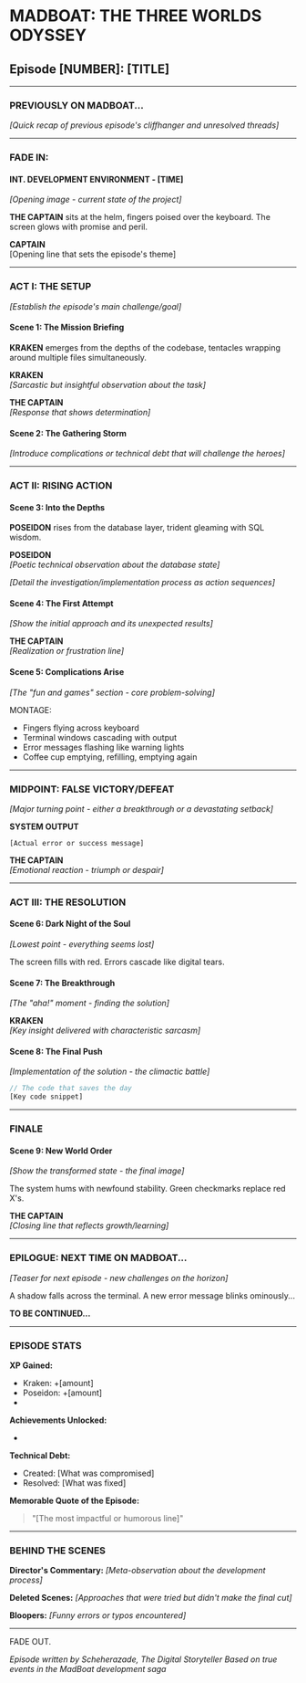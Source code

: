 # MADBOAT: THE THREE WORLDS ODYSSEY
## Episode [NUMBER]: [TITLE]

---

### PREVIOUSLY ON MADBOAT...

*[Quick recap of previous episode's cliffhanger and unresolved threads]*

---

### FADE IN:

#### INT. DEVELOPMENT ENVIRONMENT - [TIME]

*[Opening image - current state of the project]*

**THE CAPTAIN** sits at the helm, fingers poised over the keyboard. The screen glows with promise and peril.

**CAPTAIN**  
[Opening line that sets the episode's theme]

---

### ACT I: THE SETUP

*[Establish the episode's main challenge/goal]*

#### Scene 1: The Mission Briefing

**KRAKEN** emerges from the depths of the codebase, tentacles wrapping around multiple files simultaneously.

**KRAKEN**  
*[Sarcastic but insightful observation about the task]*

**THE CAPTAIN**  
*[Response that shows determination]*

#### Scene 2: The Gathering Storm

*[Introduce complications or technical debt that will challenge the heroes]*

---

### ACT II: RISING ACTION

#### Scene 3: Into the Depths

**POSEIDON** rises from the database layer, trident gleaming with SQL wisdom.

**POSEIDON**  
*[Poetic technical observation about the database state]*

*[Detail the investigation/implementation process as action sequences]*

#### Scene 4: The First Attempt

*[Show the initial approach and its unexpected results]*

**THE CAPTAIN**  
*[Realization or frustration line]*

#### Scene 5: Complications Arise

*[The "fun and games" section - core problem-solving]*

MONTAGE:
- Fingers flying across keyboard
- Terminal windows cascading with output
- Error messages flashing like warning lights
- Coffee cup emptying, refilling, emptying again

---

### MIDPOINT: FALSE VICTORY/DEFEAT

*[Major turning point - either a breakthrough or a devastating setback]*

**SYSTEM OUTPUT**  
```
[Actual error or success message]
```

**THE CAPTAIN**  
*[Emotional reaction - triumph or despair]*

---

### ACT III: THE RESOLUTION

#### Scene 6: Dark Night of the Soul

*[Lowest point - everything seems lost]*

The screen fills with red. Errors cascade like digital tears.

#### Scene 7: The Breakthrough

*[The "aha!" moment - finding the solution]*

**KRAKEN**  
*[Key insight delivered with characteristic sarcasm]*

#### Scene 8: The Final Push

*[Implementation of the solution - the climactic battle]*

```javascript
// The code that saves the day
[Key code snippet]
```

---

### FINALE

#### Scene 9: New World Order

*[Show the transformed state - the final image]*

The system hums with newfound stability. Green checkmarks replace red X's.

**THE CAPTAIN**  
*[Closing line that reflects growth/learning]*

---

### EPILOGUE: NEXT TIME ON MADBOAT...

*[Teaser for next episode - new challenges on the horizon]*

A shadow falls across the terminal. A new error message blinks ominously...

**TO BE CONTINUED...**

---

### EPISODE STATS

**XP Gained:**
- Kraken: +[amount]
- Poseidon: +[amount]
- [Other agents]: +[amount]

**Achievements Unlocked:**
- [Achievement name]: [Description]

**Technical Debt:**
- Created: [What was compromised]
- Resolved: [What was fixed]

**Memorable Quote of the Episode:**
> "[The most impactful or humorous line]"

---

### BEHIND THE SCENES

**Director's Commentary:**
*[Meta-observation about the development process]*

**Deleted Scenes:**
*[Approaches that were tried but didn't make the final cut]*

**Bloopers:**
*[Funny errors or typos encountered]*

---

FADE OUT.

*Episode written by Scheherazade, The Digital Storyteller*
*Based on true events in the MadBoat development saga*